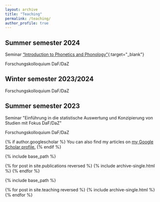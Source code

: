 ```yaml
---
layout: archive
title: "Teaching"
permalink: /teaching/
author_profile: true
---
```


## Summer semester 2024

Seminar [“Introduction to Phonetics and Phonology”](https://www.coli.uni-saarland.de/courses/einf_phon_phon/2024_SS/phonphon.html){:target="_blank"}

Forschungskolloquium DaF/DaZ

## Winter semester 2023/2024

Forschungskolloquium DaF/DaZ

## Summer semester 2023

Seminar "Einführung in die statistische Auswertung und Konzipierung von Studien mit Fokus DaF/DaZ"

Forschungskolloquium DaF/DaZ



{% if author.googlescholar %}
  You can also find my articles on <u><a href="{{author.googlescholar}}">my Google Scholar profile</a>.</u>
{% endif %}

{% include base_path %}

{% for post in site.publications reversed %}
  {% include archive-single.html %}
{% endfor %}

{% include base_path %}

{% for post in site.teaching reversed %}
  {% include archive-single.html %}
{% endfor %}
